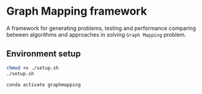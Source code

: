 # Graph Mapping framework

A framework for generating problems, testing and performance comparing between algorithms and approaches in solving `Graph Mapping` problem.

## Environment setup

```bash
chmod +x ./setup.sh
./setup.sh

conda activate graphmapping
```